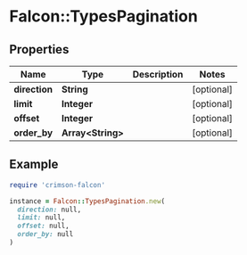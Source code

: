 # Falcon::TypesPagination

## Properties

| Name | Type | Description | Notes |
| ---- | ---- | ----------- | ----- |
| **direction** | **String** |  | [optional] |
| **limit** | **Integer** |  | [optional] |
| **offset** | **Integer** |  | [optional] |
| **order_by** | **Array&lt;String&gt;** |  | [optional] |

## Example

```ruby
require 'crimson-falcon'

instance = Falcon::TypesPagination.new(
  direction: null,
  limit: null,
  offset: null,
  order_by: null
)
```

